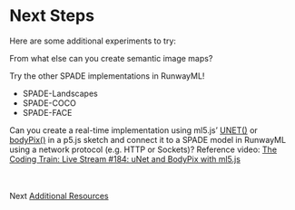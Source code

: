 # Next Steps
Here are some additional experiments to try:

From what else can you create semantic image maps? 

Try the other SPADE implementations in RunwayML!<br>
* SPADE-Landscapes
* SPADE-COCO
* SPADE-FACE

Can you create a real-time implementation using ml5.js’ [UNET()](https://ml5js.org/reference/api-UNET/) or [bodyPix()](https://ml5js.org/reference/api-BodyPix/) in a p5.js sketch and connect it to a SPADE model in RunwayML using a network protocol (e.g. HTTP or Sockets)? Reference video: [The Coding Train: Live Stream #184: uNet and BodyPix with ml5.js](https://www.youtube.com/watch?v=jKHgVdyC55M)

<br></br>
Next [Additional Resources](https://github.com/ellennickles/painting-landscapes-with-the-body/blob/master/outline/08-additional-resources.md)